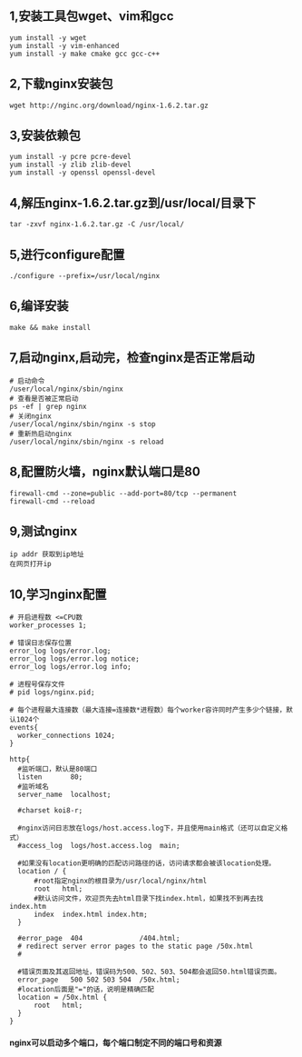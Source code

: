 ## 1,安装工具包wget、vim和gcc
~~~
yum install -y wget
yum install -y vim-enhanced
yum install -y make cmake gcc gcc-c++
~~~

## 2,下载nginx安装包
~~~
wget http://nginc.org/download/nginx-1.6.2.tar.gz
~~~

## 3,安装依赖包
~~~
yum install -y pcre pcre-devel
yum install -y zlib zlib-devel
yum install -y openssl openssl-devel
~~~

## 4,解压nginx-1.6.2.tar.gz到/usr/local/目录下
~~~
tar -zxvf nginx-1.6.2.tar.gz -C /usr/local/
~~~

## 5,进行configure配置
~~~
./configure --prefix=/usr/local/nginx
~~~

## 6,编译安装
~~~
make && make install
~~~

## 7,启动nginx,启动完，检查nginx是否正常启动
~~~
# 启动命令
/user/local/nginx/sbin/nginx
# 查看是否被正常启动
ps -ef | grep nginx
# 关闭nginx
/user/local/nginx/sbin/nginx -s stop
# 重新热启动nginx
/user/local/nginx/sbin/nginx -s reload
~~~

## 8,配置防火墙，nginx默认端口是80
~~~
firewall-cmd --zone=public --add-port=80/tcp --permanent
firewall-cmd --reload
~~~

## 9,测试nginx
~~~
ip addr 获取到ip地址
在网页打开ip
~~~

## 10,学习nginx配置
~~~
# 开启进程数 <=CPU数
worker_processes 1;

# 错误日志保存位置
error_log logs/error.log;
error_log logs/error.log notice;
error_log logs/error.log info;

# 进程号保存文件
# pid logs/nginx.pid;

# 每个进程最大连接数（最大连接=连接数*进程数）每个worker容许同时产生多少个链接，默认1024个
events{
  worker_connections 1024;
}

http{
  #监听端口，默认是80端口  
  listen       80;  
  #监听域名  
  server_name  localhost;  

  #charset koi8-r;  

  #nginx访问日志放在logs/host.access.log下，并且使用main格式（还可以自定义格式）  
  #access_log  logs/host.access.log  main;  

  #如果没有location更明确的匹配访问路径的话，访问请求都会被该location处理。  
  location / {  
      #root指定nginx的根目录为/usr/local/nginx/html  
      root   html;  
      #默认访问文件，欢迎页先去html目录下找index.html，如果找不到再去找index.htm  
      index  index.html index.htm;  
  }  

  #error_page  404              /404.html;  
  # redirect server error pages to the static page /50x.html  
  #  

  #错误页面及其返回地址，错误码为500、502、503、504都会返回50.html错误页面。  
  error_page   500 502 503 504  /50x.html;  
  #location后面是"="的话，说明是精确匹配  
  location = /50x.html {  
      root   html;  
  }  
}

~~~
#### nginx可以启动多个端口，每个端口制定不同的端口号和资源
